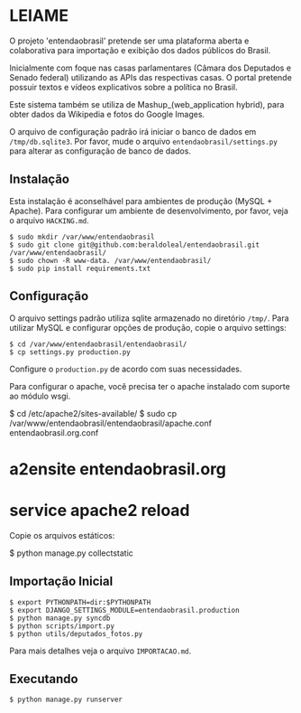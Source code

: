 LEIAME
======

O projeto 'entendaobrasil' pretende ser uma plataforma aberta e colaborativa
para importação e exibição dos dados públicos do Brasil.

Inicialmente com foque nas casas parlamentares (Câmara dos Deputados e Senado
federal) utilizando as APIs das respectivas casas. O portal pretende possuir
textos e vídeos explicativos sobre a política no Brasil.

Este sistema também se utiliza de Mashup_(web_application hybrid), para obter
dados da Wikipedia e fotos do Google Images.

O arquivo de configuração padrão irá iniciar o banco de dados em
`/tmp/db.sqlite3`. Por favor, mude o arquivo `entendaobrasil/settings.py` para
alterar as configuração de banco de dados.

Instalação
----------

Esta instalação é aconselhável para ambientes de produção (MySQL + Apache).
Para configurar um ambiente de desenvolvimento, por favor, veja o arquivo
`HACKING.md`.

    $ sudo mkdir /var/www/entendaobrasil
    $ sudo git clone git@github.com:beraldoleal/entendaobrasil.git /var/www/entendaobrasil/
    $ sudo chown -R www-data. /var/www/entendaobrasil/
    $ sudo pip install requirements.txt

Configuração
------------

O arquivo settings padrão utiliza sqlite armazenado no diretório `/tmp/`. Para
utilizar MySQL e configurar opções de produção, copie o arquivo settings:

    $ cd /var/www/entendaobrasil/entendaobrasil/
    $ cp settings.py production.py

Configure o `production.py` de acordo com suas necessidades.

Para configurar o apache, você precisa ter o apache instalado com suporte ao
módulo wsgi.

   $ cd /etc/apache2/sites-available/
   $ sudo cp /var/www/entendaobrasil/entendaobrasil/apache.conf entendaobrasil.org.conf
   # a2ensite entendaobrasil.org
   # service apache2 reload

Copie os arquivos estáticos:

   $ python manage.py collectstatic


Importação Inicial
------------------

    $ export PYTHONPATH=dir:$PYTHONPATH
    $ export DJANGO_SETTINGS_MODULE=entendaobrasil.production
    $ python manage.py syncdb
    $ python scripts/import.py
    $ python utils/deputados_fotos.py

Para mais detalhes veja o arquivo `IMPORTACAO.md`.

Executando
----------

    $ python manage.py runserver

